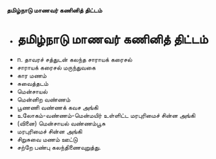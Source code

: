 **தமிழ்நாடு மாணவர் கணினித் திட்டம்**
- # தமிழ்நாடு மாணவர் கணினித் திட்டம்
- n. தாவரச் சத்துடன் கலந்த சாராயக் கரைசல்
- சாராயக் கரைசல் மருந்துவகை
- கார மணம்
- சுவைத்தடம்
- மென்சாயல்
- மென்னிற வண்ணம்
- பூணணி வண்ணக் கவச அங்கி
- உலோகம்-வண்ணம்-மென்மயிர் உள்ளிட்ட மரபுரிமைச் சின்ன அங்கி
- (வினை) மென்சாயல் வண்ணம்பூசு
- மரபுரிமைச் சின்ன அங்கி
- சிறுசுவை மணம் ஊட்டு
- சற்றே பண்பு கலந்திணைவுறுத்து.

